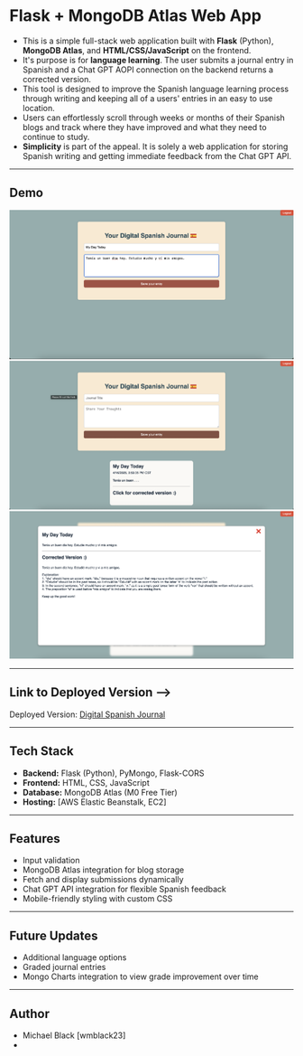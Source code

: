 # Flask + MongoDB Atlas Web App

- This is a simple full-stack web application built with **Flask** (Python), **MongoDB Atlas**, and **HTML/CSS/JavaScript** on the frontend.
- It's purpose is for **language learning**. The user submits a journal entry in Spanish and a Chat GPT AOPI connection on the backend returns a corrected version.
- This tool is designed to improve the Spanish language learning process through writing and keeping all of a users' entries in an easy to use location.
- Users can effortlessly scroll through weeks or months of their Spanish blogs and track where they have improved and what they need to continue to study.
- **Simplicity** is part of the appeal. It is solely a web application for storing Spanish writing and getting immediate feedback from the Chat GPT API.
---

## Demo

![App Screenshot-1](static/images/post-blog.png)
![App Screenshot-2](static/images/view-blog.png)
![App Screenshot-3](static/images/expanded-blog.png)

---

## Link to Deployed Version -->
Deployed Version: [Digital Spanish Journal](http://digital-spanish-journal-env.eba-rezgy8bx.us-east-1.elasticbeanstalk.com/)

---

## Tech Stack

- **Backend:** Flask (Python), PyMongo, Flask-CORS
- **Frontend:** HTML, CSS, JavaScript
- **Database:** MongoDB Atlas (M0 Free Tier)
- **Hosting:** [AWS Elastic Beanstalk, EC2]

---

## Features

- Input validation
- MongoDB Atlas integration for blog storage
- Fetch and display submissions dynamically
- Chat GPT API integration for flexible Spanish feedback
- Mobile-friendly styling with custom CSS

---

## Future Updates
- Additional language options
- Graded journal entries
- Mongo Charts integration to view grade improvement over time

---

## Author
- Michael Black [wmblack23]
- 


